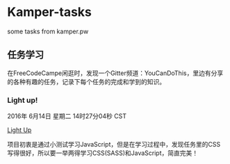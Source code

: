 # Kamper-tasks
some  tasks from kamper.pw

## 任务学习

在FreeCodeCampe闲逛时，发现一个Gitter频道：YouCanDoThis，里边有分享的各种有趣的任务，记录下每个任务的完成和学到的知识。

### Light up!

2016年 6月14日 星期二 14时27分04秒 CST

[Light Up](http://kamper.pw/projects/novice-let-there-be-light)

项目初衷是通过小测试学习JavaScript，但是在学习过程中，发现任务里的CSS写得很好，所以要一举两得学习CSS(SASS)和JavaScript，简直完美！


